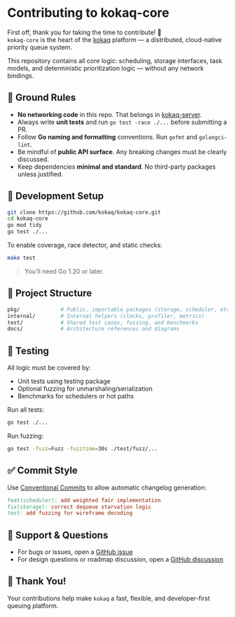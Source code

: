 # Contributing to kokaq-core

First off, thank you for taking the time to contribute! 🎉  
`kokaq-core` is the heart of the [kokaq](https://github.com/kokaq) platform — a distributed, cloud-native priority queue system.

This repository contains all core logic: scheduling, storage interfaces, task models, and deterministic prioritization logic — without any network bindings.

## 📜 Ground Rules

- **No networking code** in this repo. That belongs in [kokaq-server](https://github.com/kokaq/kokaq-server).
- Always write **unit tests** and run `go test -race ./...` before submitting a PR.
- Follow **Go naming and formatting** conventions. Run `gofmt` and `golangci-lint`.
- Be mindful of **public API surface**. Any breaking changes must be clearly discussed.
- Keep dependencies **minimal and standard**. No third-party packages unless justified.

## 🔧 Development Setup

```bash
git clone https://github.com/kokaq/kokaq-core.git
cd kokaq-core
go mod tidy
go test ./...
```

To enable coverage, race detector, and static checks:

```bash
make test
```

> You’ll need Go 1.20 or later.

## 📁 Project Structure

```bash
pkg/             # Public, importable packages (storage, scheduler, etc.)
internal/        # Internal helpers (clocks, profiler, metrics)
test/            # Shared test cases, fuzzing, and benchmarks
docs/            # Architecture references and diagrams
```

## 🧪 Testing

All logic must be covered by:
- Unit tests using testing package
- Optional fuzzing for unmarshaling/serialization
- Benchmarks for schedulers or hot paths

Run all tests:

```bash
go test ./...
```

Run fuzzing:

```bash
go test -fuzz=Fuzz -fuzztime=30s ./test/fuzz/...
```

## ✅ Commit Style

Use [Conventional Commits](https://www.conventionalcommits.org/en/v1.0.0/) to allow automatic changelog generation:

```makefile
feat(scheduler): add weighted fair implementation
fix(storage): correct dequeue starvation logic
test: add fuzzing for wireframe decoding
```

## 🙋 Support & Questions

- For bugs or issues, open a [GitHub issue](https://github.com/kokaq/kokaq-core/issues)
- For design questions or roadmap discussion, open a [GitHub discussion](https://github.com/kokaq/kokaq-core/discussions)

## 🙌 Thank You!

Your contributions help make `kokaq` a fast, flexible, and developer-first queuing platform.
